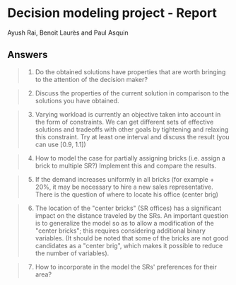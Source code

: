 # Decision modeling project - Report

Ayush Rai, Benoit Laurès and Paul Asquin

## Answers

> 1. Do the obtained solutions have properties that are worth bringing to the attention of the decision maker?


> 2. Discuss the properties of the current solution in comparison to the solutions you have obtained.


> 3. Varying workload is currently an objective taken into account in the form of constraints. We can get different sets of effective solutions and tradeoffs with other goals by tightening and relaxing this constraint. Try at least one interval and discuss the result (you can use [0.9, 1.1])


> 4. How to model the case for partially assigning bricks (i.e. assign a brick to multiple SR?) Implement this and compare the results.


> 5. If the demand increases uniformly in all bricks (for example + 20%, it may be necessary to hire a new sales representative. There is the question of where to locate his office (center brig)

> 6. The location of the "center bricks" (SR offices) has a significant impact on the distance traveled by the SRs. An important question is to generalize the model so as to allow a modification of the "center bricks"; this requires
considering additional binary variables. (It should be noted that some of the bricks are not good candidates as a "center brig", which makes it possible to reduce the number of variables).

> 7. How to incorporate in the model the SRs' preferences for their area?
<!--stackedit_data:
eyJoaXN0b3J5IjpbNzkwNjMzMjM4XX0=
-->